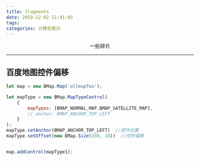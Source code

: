 ```yaml
---
title: fragments
date: 2019-12-02 11:41:03
tags: 
categories: 计算机常识
---
```

<center>一些碎片</center>
<!-- more -->

***

## 百度地图控件偏移

```javascript
let map = new BMap.Map('allmapTwo');

let mapType = new BMap.MapTypeControl(
	{
		mapTypes: [BMAP_NORMAL_MAP,BMAP_SATELLITE_MAP],
        // anchor: BMAP_ANCHOR_TOP_LEFT
	}
);
mapType.setAnchor(BMAP_ANCHOR_TOP_LEFT)  //控件位置
mapType.setOffset(new BMap.Size(330, 10))  //控件偏移


map.addControl(mapType1);
```